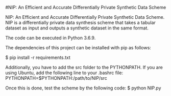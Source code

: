 #NIP: An Efficient and Accurate Differentially Private Synthetic Data Scheme

NIP: An Efficient and Accurate Differentially Private Synthetic Data Scheme. NIP is a differentially private data synthesis scheme that takes a tabular dataset as input and outputs a synthetic dataset in the same format. 

The code can be executed in Python 3.6.9.

The dependencies of this project can be installed with pip as follows:

$ pip install -r requirements.txt

Additionally, you have to add the src folder to the PYTHONPATH. If you are using Ubuntu, add the following line to your .bashrc file:
PYTHONPATH=$PYTHONPATH:/path/to/NIP/src

Once this is done, test the scheme by the following code:
$ python NIP.py